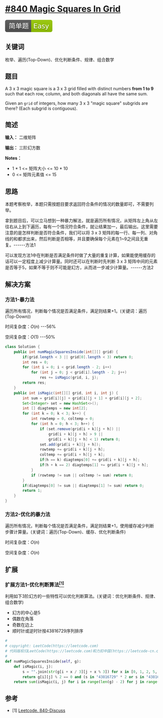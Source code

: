 # [#840 Magic Squares In Grid](https://leetcode.com/problems/magic-squares-in-grid/)

![Easy](/figures/Easy.svg)

## 关键词

枚举、遍历(Top-Down)、优化判断条件、规律、组合数学

## 题目

A 3 x 3 magic square is a 3 x 3 grid filled with distinct numbers **from 1 to 9** such that each row, column, and both diagonals all have the same sum.

Given an `grid` of integers, how many 3 x 3 "magic square" subgrids are there?  (Each subgrid is contiguous).

## 简述

**输入：** 二维矩阵

**输出：** 三阶幻方数

**Notes：**

+ 1 \* 1 <= 矩阵大小 <= 10 \* 10
+ 0 <= 矩阵元素值 <= 15

## 思路

本题考察枚举，本题只需按题目要求返回符合条件的情况的数量即可，不需要列举。

拿到题目后，可以立马想到一种暴力解法，就是遍历所有情况，从矩阵左上角从左往右从上到下遍历，每有一个情况符合条件，就让结果加一，最后输出。这里需要注意的是怎样判断是否符合条件，我们可以将 3 x 3 矩阵的每一行、每一列、对角线的和都求出来，然后判断是否相等，并且要确保每个元素在1~9之间且无重复。------方法1

可以发现方法1中在判断是否满足条件时做了大量的重复计算，如果能使用缓存的话可以一定程度上减少计算量。同时还可以在判断时先判断 3 x 3 矩阵中间的元素是否等于5，如果不等于则不可能是幻方，从而进一步减少计算量。------方法2

## 解决方案

### 方法1-暴力法

遍历所有情况，判断每个情况是否满足条件，满足则结果+1。(关键词：遍历(Top-Down))

时间复杂度：$O(n)$ ---56%

空间复杂度：$O(1)$ ---50%

``` java
class Solution {
    public int numMagicSquaresInside(int[][] grid) {
        if(grid.length < 3 || grid[0].length < 3) return 0;
        int res = 0;
        for (int i = 0; i < grid.length - 2; i++)
            for (int j = 0; j < grid[i].length - 2; j++)
                res += isMagic(grid, i, j);
        return res;
    }
    public int isMagic(int[][] grid, int i, int j) {
        int sum = grid[i][j] + grid[i][j + 1] + grid[i][j + 2];
        Set<Integer> set = new HashSet<>();
        int [] diagtemps = new int[2];
        for (int k = 0; k < 3; k++) {
            int rowtemp = 0, coltemp = 0;
            for (int h = 0; h < 3; h++) {
                if (set.remove(grid[i + k][j + h]) ||
                    grid[i + k][j + h] > 9 ||
                    grid[i + k][j + h] < 1) return 0;
                set.add(grid[i + k][j + h]);
                rowtemp += grid[i + k][j + h];
                coltemp += grid[i + h][j + k];
                if(h == k) diagtemps[0] += grid[i + k][j + h];
                if(h + k == 2) diagtemps[1] += grid[i + k][j + h];
            }
            if (rowtemp != sum || coltemp != sum) return 0;
        }
        if(diagtemps[0] != sum || diagtemps[1] != sum) return 0;
        return 1;
    }
}
```

### 方法2-优化的暴力法

遍历所有情况，判断每个情况是否满足条件，满足则结果+1，使用缓存减少判断步骤计算量。(关键词：遍历(Top-Down)、缓存、优化判断条件)

时间复杂度：$O(n)$

空间复杂度：$O(n)$

## 扩展

### 扩展方法1-优化判断算法[$^{[1]}$](#refer-anchor-1)

利用如下3阶幻方的一些特性可以优化判断算法。(关键词：优化判断条件、规律、组合数学)

+ 幻方的中心是5
+ 偶数在角落
+ 奇数在边上
+ 顺时针或逆时针按43816729序列排序

``` python
#
# copyright: LeetCode(https://leetcode.com)
# 代码版权归LeetCode(https://leetcode.com)和力扣中国(https://leetcode-cn.com/)所有
#
def numMagicSquaresInside(self, g):
    def isMagic(i, j):
        s = "".join(str(g[i + x / 3][j + x % 3]) for x in [0, 1, 2, 5, 8, 7, 6, 3])
        return g[i][j] % 2 == 0 and (s in "43816729" * 2 or s in "43816729"[::-1] * 2)
    return sum(isMagic(i, j) for i in range(len(g) - 2) for j in range(len(g[0]) - 2) if g[i + 1][j + 1] == 5)
```

## 参考

<div id="refer-anchor-1"></div>

+ [1] [Leetcode. 840-Discuss](https://leetcode.com/problems/magic-squares-in-grid/discuss/133874/Python-5-and-43816729)
